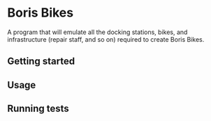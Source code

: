 # Boris Bikes #

 A program that will emulate all the docking stations, bikes, and infrastructure (repair staff, and so on) required to create Boris Bikes.

 ## Getting started ##

 ## Usage ##

 ## Running tests ##
